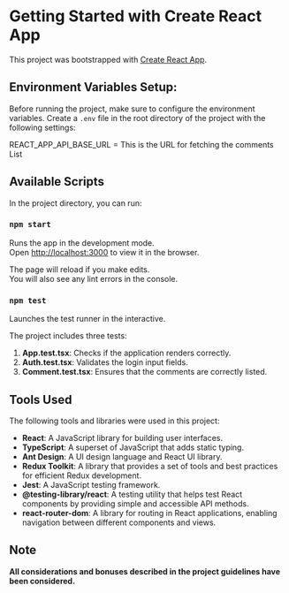 # Getting Started with Create React App

This project was bootstrapped with [Create React App](https://github.com/facebook/create-react-app).

## Environment Variables Setup:
Before running the project, make sure to configure the environment variables. Create a `.env` file in the root directory of the project with the following settings:

REACT_APP_API_BASE_URL = This is the URL for fetching the comments List

## Available Scripts

In the project directory, you can run:

### `npm start`

Runs the app in the development mode.\
Open [http://localhost:3000](http://localhost:3000) to view it in the browser.

The page will reload if you make edits.\
You will also see any lint errors in the console.

### `npm test`
Launches the test runner in the interactive.

The project includes three tests:

1. **App.test.tsx**: Checks if the application renders correctly.
2. **Auth.test.tsx**: Validates the login input fields.
3. **Comment.test.tsx**: Ensures that the comments are correctly listed.

## Tools Used
The following tools and libraries were used in this project:

- **React**: A JavaScript library for building user interfaces.
- **TypeScript**: A superset of JavaScript that adds static typing.
- **Ant Design**: A UI design language and React UI library.
- **Redux Toolkit**: A library that provides a set of tools and best practices for efficient Redux development.
- **Jest**: A JavaScript testing framework.
- **@testing-library/react**: A testing utility that helps test React components by providing simple and accessible API methods.
- **react-router-dom**: A library for routing in React applications, enabling navigation between different components and views.

 ## Note
 **All considerations and bonuses described in the project guidelines have been considered.**
